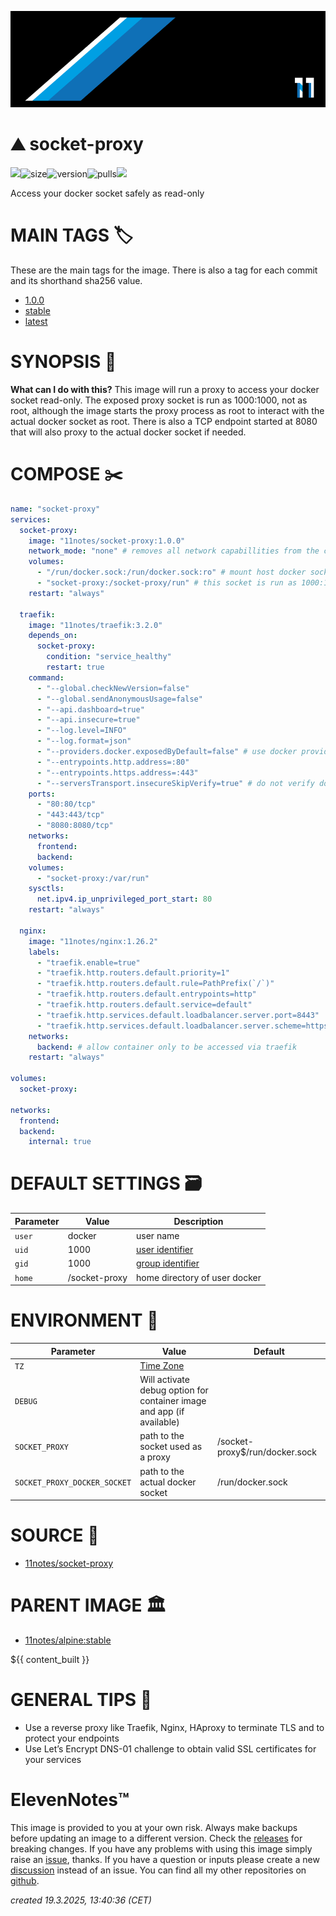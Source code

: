![banner](https://github.com/11notes/defaults/blob/main/static/img/banner.png?raw=true)

# ⛰️ socket-proxy
[<img src="https://img.shields.io/badge/github-source-blue?logo=github&color=040308">](https://github.com/11notes/docker-socket-proxy)![size](https://img.shields.io/docker/image-size/11notes/socket-proxy/1.0.0?color=0eb305)![version](https://img.shields.io/docker/v/11notes/socket-proxy/1.0.0?color=eb7a09)![pulls](https://img.shields.io/docker/pulls/11notes/socket-proxy?color=2b75d6)[<img src="https://img.shields.io/github/issues/11notes/docker-socket-proxy?color=7842f5">](https://github.com/11notes/docker-socket-proxy/issues)

Access your docker socket safely as read-only

# MAIN TAGS 🏷️
These are the main tags for the image. There is also a tag for each commit and its shorthand sha256 value.

* [1.0.0](https://hub.docker.com/r/11notes/socket-proxy/tags?name=1.0.0)
* [stable](https://hub.docker.com/r/11notes/socket-proxy/tags?name=stable)
* [latest](https://hub.docker.com/r/11notes/socket-proxy/tags?name=latest)

# SYNOPSIS 📖
**What can I do with this?** This image will run a proxy to access your docker socket read-only. The exposed proxy socket is run as 1000:1000, not as root, although the image starts the proxy process as root to interact with the actual docker socket as root. There is also a TCP endpoint started at 8080 that will also proxy to the actual docker socket if needed.

# COMPOSE ✂️
```yaml
name: "socket-proxy"
services:
  socket-proxy:
    image: "11notes/socket-proxy:1.0.0"
    network_mode: "none" # removes all network capabillities from the container
    volumes:
      - "/run/docker.sock:/run/docker.sock:ro" # mount host docker socket, the :ro does not mean read-only for the socket, just for the actual file
      - "socket-proxy:/socket-proxy/run" # this socket is run as 1000:1000, not as root!
    restart: "always"

  traefik:
    image: "11notes/traefik:3.2.0"
    depends_on:
      socket-proxy:
        condition: "service_healthy"
        restart: true
    command:
      - "--global.checkNewVersion=false"
      - "--global.sendAnonymousUsage=false"
      - "--api.dashboard=true"
      - "--api.insecure=true"
      - "--log.level=INFO"
      - "--log.format=json"
      - "--providers.docker.exposedByDefault=false" # use docker provider but do not expose by default
      - "--entrypoints.http.address=:80"
      - "--entrypoints.https.address=:443"
      - "--serversTransport.insecureSkipVerify=true" # do not verify downstream SSL certificates
    ports:
      - "80:80/tcp"
      - "443:443/tcp"
      - "8080:8080/tcp"
    networks:
      frontend:
      backend:
    volumes:
      - "socket-proxy:/var/run"
    sysctls:
      net.ipv4.ip_unprivileged_port_start: 80
    restart: "always"

  nginx:
    image: "11notes/nginx:1.26.2"
    labels:
      - "traefik.enable=true"
      - "traefik.http.routers.default.priority=1"
      - "traefik.http.routers.default.rule=PathPrefix(`/`)"
      - "traefik.http.routers.default.entrypoints=http"
      - "traefik.http.routers.default.service=default"
      - "traefik.http.services.default.loadbalancer.server.port=8443"
      - "traefik.http.services.default.loadbalancer.server.scheme=https" # proxy from http to https since this image runs by default on https
    networks:
      backend: # allow container only to be accessed via traefik
    restart: "always"

volumes:
  socket-proxy:

networks:
  frontend:
  backend:
    internal: true
```

# DEFAULT SETTINGS 🗃️
| Parameter | Value | Description |
| --- | --- | --- |
| `user` | docker | user name |
| `uid` | 1000 | [user identifier](https://en.wikipedia.org/wiki/User_identifier) |
| `gid` | 1000 | [group identifier](https://en.wikipedia.org/wiki/Group_identifier) |
| `home` | /socket-proxy | home directory of user docker |

# ENVIRONMENT 📝
| Parameter | Value | Default |
| --- | --- | --- |
| `TZ` | [Time Zone](https://en.wikipedia.org/wiki/List_of_tz_database_time_zones) | |
| `DEBUG` | Will activate debug option for container image and app (if available) | |
| `SOCKET_PROXY` | path to the socket used as a proxy | /socket-proxy$/run/docker.sock |
| `SOCKET_PROXY_DOCKER_SOCKET` | path to the actual docker socket | /run/docker.sock |

# SOURCE 💾
* [11notes/socket-proxy](https://github.com/11notes/docker-socket-proxy)

# PARENT IMAGE 🏛️
* [11notes/alpine:stable](https://hub.docker.com/r/11notes/alpine)

${{ content_built }}

# GENERAL TIPS 📌
* Use a reverse proxy like Traefik, Nginx, HAproxy to terminate TLS and to protect your endpoints
* Use Let’s Encrypt DNS-01 challenge to obtain valid SSL certificates for your services

# ElevenNotes™️
This image is provided to you at your own risk. Always make backups before updating an image to a different version. Check the [releases](https://github.com/11notes/docker-socket-proxy/releases) for breaking changes. If you have any problems with using this image simply raise an [issue](https://github.com/11notes/docker-socket-proxy/issues), thanks. If you have a question or inputs please create a new [discussion](https://github.com/11notes/docker-socket-proxy/discussions) instead of an issue. You can find all my other repositories on [github](https://github.com/11notes?tab=repositories).

*created 19.3.2025, 13:40:36 (CET)*